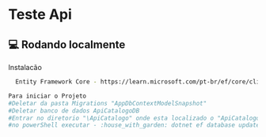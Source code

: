# Teste Api

## :computer: Rodando localmente

Instalacão

```bash
  Entity Framework Core - https://learn.microsoft.com/pt-br/ef/core/cli/powershell
```

```bash
Para iniciar o Projeto
#Deletar da pasta Migrations "AppDbContextModelSnapshot"
#Deletar banco de dados ApiCatalogoDB
#Entrar no diretorio "\ApiCatalogo" onde esta localizado o "ApiCatalogo.csproj"
#no powerShell executar - :house_with_garden: dotnet ef database update
```
